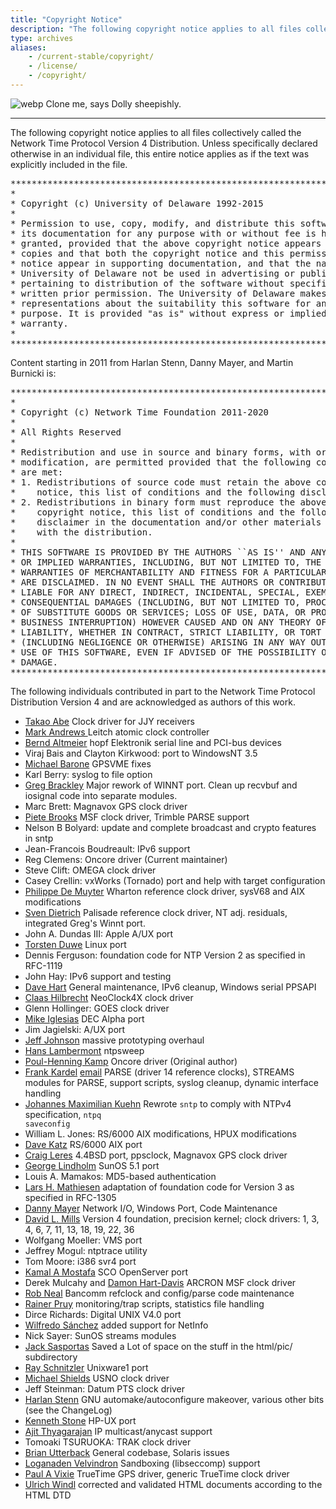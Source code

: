 ```yaml
---
title: "Copyright Notice"
description: "The following copyright notice applies to all files collectively called the Network Time Protocol Version 4 Distribution. Unless specifically declared otherwise in an individual file, this entire notice applies as if the text was explicitly included in the file."
type: archives
aliases:
    - /current-stable/copyright/
    - /license/
    - /copyright/
---
```


![webp](/documentation/pic/sheepb.webp) Clone me, says Dolly sheepishly.

* * *

The following copyright notice applies to all files collectively called the Network Time Protocol Version 4 Distribution. Unless specifically declared otherwise in an individual file, this entire notice applies as if the text was explicitly included in the file.

<pre>***********************************************************************
*                                                                     *
* Copyright (c) University of Delaware 1992-2015                      *
*                                                                     *
* Permission to use, copy, modify, and distribute this software and   *
* its documentation for any purpose with or without fee is hereby     *
* granted, provided that the above copyright notice appears in all    *
* copies and that both the copyright notice and this permission       *
* notice appear in supporting documentation, and that the name        *
* University of Delaware not be used in advertising or publicity      *
* pertaining to distribution of the software without specific,        *
* written prior permission. The University of Delaware makes no       *
* representations about the suitability this software for any         *
* purpose. It is provided "as is" without express or implied          *
* warranty.                                                           *
*                                                                     *
***********************************************************************
</pre>

Content starting in 2011 from Harlan Stenn, Danny Mayer, and Martin Burnicki is:

<pre>***********************************************************************
*                                                                     *
* Copyright (c) Network Time Foundation 2011-2020                     *
*                                                                     *
* All Rights Reserved                                                 *
*                                                                     *
* Redistribution and use in source and binary forms, with or without  *
* modification, are permitted provided that the following conditions  *
* are met:                                                            *
* 1. Redistributions of source code must retain the above copyright   *
*    notice, this list of conditions and the following disclaimer.    *
* 2. Redistributions in binary form must reproduce the above          *
*    copyright notice, this list of conditions and the following      *
*    disclaimer in the documentation and/or other materials provided  *
*    with the distribution.                                           *
*                                                                     *
* THIS SOFTWARE IS PROVIDED BY THE AUTHORS ``AS IS'' AND ANY EXPRESS  *
* OR IMPLIED WARRANTIES, INCLUDING, BUT NOT LIMITED TO, THE IMPLIED   *
* WARRANTIES OF MERCHANTABILITY AND FITNESS FOR A PARTICULAR PURPOSE  *
* ARE DISCLAIMED. IN NO EVENT SHALL THE AUTHORS OR CONTRIBUTORS BE    *
* LIABLE FOR ANY DIRECT, INDIRECT, INCIDENTAL, SPECIAL, EXEMPLARY, OR *
* CONSEQUENTIAL DAMAGES (INCLUDING, BUT NOT LIMITED TO, PROCUREMENT   *
* OF SUBSTITUTE GOODS OR SERVICES; LOSS OF USE, DATA, OR PROFITS; OR  *
* BUSINESS INTERRUPTION) HOWEVER CAUSED AND ON ANY THEORY OF          *
* LIABILITY, WHETHER IN CONTRACT, STRICT LIABILITY, OR TORT           *
* (INCLUDING NEGLIGENCE OR OTHERWISE) ARISING IN ANY WAY OUT OF THE   *
* USE OF THIS SOFTWARE, EVEN IF ADVISED OF THE POSSIBILITY OF SUCH    *
* DAMAGE.                                                             *
***********************************************************************
</pre>

The following individuals contributed in part to the Network Time Protocol Distribution Version 4 and are acknowledged as authors of this work.

* [Takao Abe](mailto:takao_abe@xurb.jp) Clock driver for JJY receivers
* [Mark Andrews ](mailto:mark_andrews@isc.org) Leitch atomic clock controller
* [Bernd Altmeier](mailto:altmeier@atlsoft.de) hopf Elektronik serial line and PCI-bus devices
* Viraj Bais and Clayton Kirkwood: port to WindowsNT 3.5
* [Michael Barone](mailto:michael.barone@lmco.com) GPSVME fixes
* Karl Berry: syslog to file option
* [Greg Brackley](mailto:greg.brackley@bigfoot.com) Major rework of WINNT port. Clean up recvbuf and iosignal code into separate modules.
* Marc Brett: Magnavox GPS clock driver
* [Piete Brooks](mailto:Piete.Brooks@cl.cam.ac.uk) MSF clock driver, Trimble PARSE support
* Nelson B Bolyard: update and complete broadcast and crypto features in sntp
* Jean-Francois Boudreault: IPv6 support
* Reg Clemens: Oncore driver (Current maintainer)
* Steve Clift: OMEGA clock driver
* Casey Crellin: vxWorks (Tornado) port and help with target configuration
* [Philippe De Muyter](mailto:phdm@macqel.be) Wharton reference clock driver, sysV68 and AIX modifications
* [Sven Dietrich](mailto:Sven_Dietrich@trimble.COM) Palisade reference clock driver, NT adj. residuals, integrated Greg's Winnt port.
* John A. Dundas III: Apple A/UX port
* [Torsten Duwe](mailto:duwe@immd4.informatik.uni-erlangen.de) Linux port
* Dennis Ferguson: foundation code for NTP Version 2 as specified in RFC-1119
* John Hay: IPv6 support and testing
* [Dave Hart](mailto:davehart@gmail.com) General maintenance, IPv6 cleanup, Windows serial PPSAPI
* [Claas Hilbrecht](mailto:neoclock4x@linum.com) NeoClock4X clock driver
* Glenn Hollinger: GOES clock driver
* [Mike Iglesias](mailto:iglesias@uci.edu) DEC Alpha port
* Jim Jagielski: A/UX port
* [Jeff Johnson](mailto:jbj@chatham.usdesign.com) massive prototyping overhaul
* [Hans Lambermont](mailto:H.Lambermont@chello.nl) ntpsweep
* [Poul-Henning Kamp](mailto:phk@FreeBSD.ORG) Oncore driver (Original author)
* [Frank Kardel](https://www4.cs.fau.de/~kardel/) [email](mailto:kardel@ntp.org) PARSE <GENERIC> (driver 14 reference clocks), STREAMS modules for PARSE, support scripts, syslog cleanup, dynamic interface handling
* [Johannes Maximilian Kuehn](mailto:kuehn@ntp.org) Rewrote <code>sntp</code> to comply with NTPv4 specification, <code>ntpq saveconfig</code>
* William L. Jones: RS/6000 AIX modifications, HPUX modifications
* [Dave Katz](mailto:dkatz@cisco.com) RS/6000 AIX port
* [Craig Leres](mailto:leres@ee.lbl.gov) 4.4BSD port, ppsclock, Magnavox GPS clock driver
* [George Lindholm](mailto:lindholm@ucs.ubc.ca) SunOS 5.1 port
* Louis A. Mamakos: MD5-based authentication
* [Lars H. Mathiesen](mailto:thorinn@diku.dk) adaptation of foundation code for Version 3 as specified in RFC-1305
* [Danny Mayer](mailto:mayer@ntp.org) Network I/O, Windows Port, Code Maintenance
* [David L. Mills](https://www.nwtime.org/tribute-to-david-l-mills/) Version 4 foundation, precision kernel; clock drivers: 1, 3, 4, 6, 7, 11, 13, 18, 19, 22, 36
* Wolfgang Moeller: VMS port
* Jeffrey Mogul: ntptrace utility
* Tom Moore: i386 svr4 port
* [Kamal A Mostafa](mailto:kamal@whence.com) SCO OpenServer port
* Derek Mulcahy and [Damon Hart-Davis](mailto:d@hd.org) ARCRON MSF clock driver
* [Rob Neal](mailto:neal@ntp.org) Bancomm refclock and config/parse code maintenance
* [Rainer Pruy](mailto:Rainer.Pruy@informatik.uni-erlangen.de) monitoring/trap scripts, statistics file handling
* Dirce Richards: Digital UNIX V4.0 port
* [Wilfredo Sánchez](mailto:wsanchez@apple.com) added support for NetInfo
* Nick Sayer: SunOS streams modules
* [Jack Sasportas](mailto:jack@innovativeinternet.com) Saved a Lot of space on the stuff in the html/pic/ subdirectory
* [Ray Schnitzler](mailto:schnitz@unipress.com) Unixware1 port
* [Michael Shields](mailto:shields@tembel.org) USNO clock driver
* Jeff Steinman: Datum PTS clock driver
* [Harlan Stenn](mailto:harlan@pfcs.com) GNU automake/autoconfigure makeover, various other bits (see the ChangeLog)
* [Kenneth Stone](mailto:ken@sdd.hp.com) HP-UX port
* [Ajit Thyagarajan](mailto:ajit@ee.udel.edu) IP multicast/anycast support
* Tomoaki TSURUOKA: TRAK clock driver
* [Brian Utterback](mailto:brian.utterback@oracle.com) General codebase, Solaris issues
* [Loganaden Velvindron](mailto:loganaden@gmail.com) Sandboxing (libseccomp) support
* [Paul A Vixie](mailto:vixie@vix.com) TrueTime GPS driver, generic TrueTime clock driver
* [Ulrich Windl](mailto:Ulrich.Windl@rz.uni-regensburg.de) corrected and validated HTML documents according to the HTML DTD

